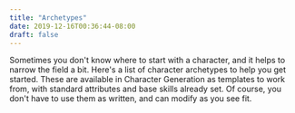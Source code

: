 ```yaml
---
title: "Archetypes"
date: 2019-12-16T00:36:44-08:00
draft: false
---
```


Sometimes you don't know where to start with a character, and it helps to narrow the field a bit. Here's a list of character archetypes to help you get started. These are available in Character Generation as templates to work from, with standard attributes and base skills already set. Of course, you don't have to use them as written, and can modify as you see fit.